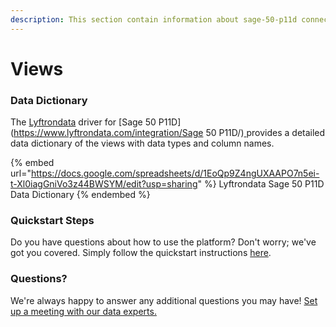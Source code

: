 ```yaml
---
description: This section contain information about sage-50-p11d connector views information
---
```


# Views

### Data Dictionary

The [Lyftrondata](https://www.lyftrondata.com/) driver for [Sage 50 P11D](https://www.lyftrondata.com/integration/Sage 50 P11D/)[ ](https://www.lyftrondata.com/integration/sage-50-p11d/)provides a detailed data dictionary of the views with data types and column names.

{% embed url="https://docs.google.com/spreadsheets/d/1EoQp9Z4ngUXAAPO7n5ei-t-Xl0iagGniVo3z44BWSYM/edit?usp=sharing" %}
Lyftrondata Sage 50 P11D Data Dictionary
{% endembed %}

### Quickstart Steps

Do you have questions about how to use the platform? Don't worry; we've got you covered. Simply follow the quickstart instructions [here](../../../../quickstart-steps.md).

### Questions? <a href="#questions" id="questions"></a>

We're always happy to answer any additional questions you may have! [Set up a meeting with our data experts.](https://www.lyftrondata.com/book-a-meeting/)


